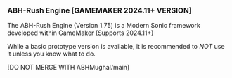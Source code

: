 ### ABH-Rush Engine [GAMEMAKER 2024.11+ VERSION]
The ABH-Rush Engine (Version 1.75) is a Modern Sonic framework developed within GameMaker (Supports 2024.11+)

While a basic prototype version is available, it is recommended to *NOT* use it unless you know what to do.

[DO NOT MERGE WITH ABHMughal/main]

